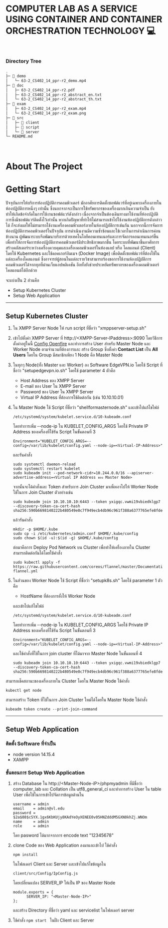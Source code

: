 # COMPUTER LAB AS A SERVICE USING CONTAINER AND CONTAINER ORCHESTRATION TECHNOLOGY 💻
<br>

### Directory Tree

```bash
.
├─ 📁 demo
│   └─ 63-2_CS402_14_ppr-r2_demo.mp4
├─ 📁 doc
│   ├─ 63-2_CS402_14_ppr-r2.pdf
│   ├─ 63-2_CS402_14_ppr-r2_abstract_en.txt
│   └─ 63-2_CS402_14_ppr-r2_abstract_th.txt
├─ 📁 exam
│   ├─ 63-2_CS402_14_ppr-r2_exam.mp4
│   └─ 63-2_CS402_14_ppr-r2_exam.png
├─ 📁 src
│   ├─ 📁 client
│   ├─ 📁 script
│   └─ 📁 server
└─ README.md
```
<br>

# **About The Project**


# **Getting Start**
   ปัจจุบันการให้บริการห้องปฏิบัติการคอมพิวเตอร์ มักอาศัยการติดตั้งซอฟต์แวร์ที่อยู่เฉพาะเครื่องภายในห้องปฏิบัติการหนึ่งๆ เท่านั้น ซึ่งนอกจากจะเป็นการใช้ทรัพยากรของเครื่องมากเกินความจำเป็น ยังทำให้เกิดข้อจำกัดในการใช้งานซอฟต์แวร์ดังกล่าว เนื่องจากจำเป็นต้องเดินทางมาใช้งานที่ห้องปฏิบัติการซึ่งมีซอฟต์แวร์ติดตั้งไว้เท่านั้น หากเกิดปัญหาที่ทำให้ไม่สามารถเข้าไปใช้งานห้องปฏิบัติการดังกล่าวได้ ก็จะส่งผลให้ไม่สามารถใช้งานเครื่องคอมพิวเตอร์ภายในห้องปฏิบัติการเช่นกัน นอกจากนี้การจัดการห้องปฏิบัติการคอมพิวเตอร์ในปัจจุบัน การดำเนินงานมีความซ้ำซ้อนและใช้เวลาในการดำเนินการค่อนข้างนาน
   ผู้พัฒนาระบบจึงพัฒนาบริการด้วยเทคโนโลยีคอนเทนเนอร์และการจัดการคอนเทนเนอร์ขึ้น เพื่อทำให้การจัดการห้องปฏิบัติการคอมพิวเตอร์มีประสิทธิภาพมากขึ้น โดยระบบที่พัฒนาขึ้นอาศัยการสร้างคลัสเตอร์ระหว่างเครื่องควบคุมและเครื่องคอมพิวเตอร์ในห้องแลป หรือ ไคลแอนต์ (Client) โดยใช้ Kubernetes และใช้ดอคเกอร์อิมเมจ (Docker Image) เพื่อติดตั้งซอฟต์แวร์ที่ต้องใช้ในแต่ละเครื่องไคลแอนต์ ซึ่งอาจารย์ผู้สอนในแต่ละรายวิชาสามารถร้องขอการใช้งานห้องปฏิบัติการคอมพิวเตอร์ได้จากทุกที่ผ่านเว็บแอปพลิเคชัน อีกทั้งยังช่วยประหยัดทรัพยากรของเครื่องคอมพิวเตอร์ไคลแอนต์ได้อีกด้วย

จะแบ่งเป็น 2 ส่วนคือ 
* Setup Kubernetes Cluster 
* Setup Web Application
---

## **Setup Kubernetes Cluster**

1. ใน XMPP Server Node ให้ run script ที่ชื่อว่า "xmppserver-setup.sh"

2. เข้าไปตั้งค่า XMPP Server ที่ http://\<XMPP-Server-IPaddress>:9090
โดยวิธีการตั้งค่าอยู่ในนี้ [Config Openfire](https://edgevpn.io/openfiredocker/) และทำการสร้าง User สำหรับ Master Node และ Worker Node ตามจำนวนที่ต้องการและ สร้าง Group ซึ่งตั้งค่า **Contact List** เป็น **All Users** โดยใน Group มีสมาชิกเพียง 1 Node คือ Master Node

3. ในทุกๆ Node(ทั้ง Master และ Worker) ลง Software EdgeVPN.io โดยใช้ Script ที่ชื่อว่า "setupedgevpn.io.sh" โดยใช้ parameter 4 ตัวคือ 
    * Host Address ของ XMPP Server 
    * E-mail ของ User ใน XMPP Server
    * Password ของ User ใน XMPP Server
    * Virtual IP Address ที่ต้องการใช้ติดต่อกัน (เช่น 10.10.10.01)
    
4. ใน Master Node ใช้ Script ที่ชื่อว่า "shellformasternode.sh" และเข้าไปแก้ไขไฟล์
    ```
    /etc/systemd/system/kubelet.service.d/10-kubeadm.conf 
    ```
    โดยทำการเพิ่ม --node-ip ใน KUBELET_CONFIG_ARGS โดยใช้ Private IP Address ของเครื่องที่ใช้รัน Script ในขั้นตอนที่ 3
    ```
    Environment="KUBELET_CONFIG_ARGS=--config=/var/lib/kubelet/config.yaml --node-ip=<Virtual-IP-Address>"
    ```
    และรันคำสั่ง
    ```
    sudo systemctl daemon-reload
    sudo systemctl restart kubelet
    sudo kubeadm init --pod-network-cidr=10.244.0.0/16 --apiserver-advertise-address=<Virtual IP Address ของ Master Node>
    ```
    จากนั้นจะได้คำสั่งและ Token สำหรับการ Join Cluster มาเพื่อเอาไปให้ Worker Node ใช้ในการ Join Cluster
    ตัวอย่างเช่น
    ```
    sudo kubeadm join 10.10.10.10:6443 --token yxigqc.vwmi19vbiedklgp7     --discovery-token-ca-cert-hash sha256:590b6698140222b480549e0c7f949ecb4db96c961f388a6377765efe8fde35f1

    ```
    แล้วรันคำสั่ง
    ```
    mkdir -p $HOME/.kube
    sudo cp -i /etc/kubernetes/admin.conf $HOME/.kube/config
    sudo chown $(id -u):$(id -g) $HOME/.kube/config
    ```
    ต่อมาคือการ Deploy Pod Network บน Cluster เพื่อทำให้เครื่องภายใน Cluster สามารถติดต่อกันได้โดยใช้คำสั่ง
    ```
    sudo kubectl apply -f https://raw.githubusercontent.com/coreos/flannel/master/Documentation/kube-flannel.yml
    ```

5. ในส่วนของ Worker Node ใช้ Script ที่ชื่อว่า "setupk8s.sh" โดยใช้ parameter 1 ตัวคือ 
    * HostName ที่ต้องการตั้งให้ Worker Node 

    และเข้าไปแก้ไขไฟล์

    ```
    /etc/systemd/system/kubelet.service.d/10-kubeadm.conf 
    ``` 
    โดยทำการเพิ่ม --node-ip ใน KUBELET_CONFIG_ARGS โดยใช้ Private IP Address ของเครื่องที่ใช้รัน Script ในขั้นตอนที่ 3
    ```
    Environment="KUBELET_CONFIG_ARGS=--config=/var/lib/kubelet/config.yaml --node-ip=<Virtual-IP-Address>"
    ```
    และใช้คำสั่งที่ใช้ในการ join cluster ที่ได้มาจาก Master Node ในขั้นตอนที่ 4 

    ```   
    sudo kubeadm join 10.10.10.10:6443 --token yxigqc.vwmi19vbiedklgp7     --discovery-token-ca-cert-hash sha256:590b6698140222b480549e0c7f949ecb4db96c961f388a6377765efe8fde35f1
    ```   
สามารถเช็คสถานะของเครื่องภายใน Cluster โดยใน Master Node ใช้คำสั่ง 
```
kubectl get node
```     
สามารถสร้าง Token ที่ใช้ในการ Join Cluster ใหม่ได้โดยใน Master Node ใช้คำสั่ง 
```
kubeadm token create --print-join-command
``` 

---

## **Setup Web Application**

### ติดตั้ง Software ที่จำเป็น
* node version 14.15.4
* XAMPP 

### **ขั้นตอนการ Setup Web Application**
1.  สร้าง Database ใน http://\<Master-Node-iP>/phpmyadmin
    ที่มีชื่อว่า computer_lab และ Collation เป็น utf8_general_ci
    และทำการสร้าง User ใน table User เพื่อใช้ในการเข้าไปจัดการข้อมูลด้านใน
    ```
    username = admin
    email    = admin@vl.edu
    password = $2a$08$cSYX.1gx6KbKUjy8KAdYeOyXENEE0v05HNZdddM5GXN0khZj.WNOm
    name     = admin
    role     = admin
    ```
    โดย pasword ได้มากจากการ encode text "12345678"
2.  clone Code ของ Web Application ลงมาและเข้าไป ใช้คำสั่ง 
    ```
    npm install 
    ``` 
    ในโฟลเดอร์ Client และ Server 
    และเข้าไปแก้ไขข้อมูลใน
    ``` 
    client/src/Config/IpConfig.js
    ``` 
    โดยเปลี่ยนแปลง SERVER_IP ให้เป็น IP ของ Master Node
    ``` 
    module.exports = {
          SERVER_IP: "<Master-Node-IP>"
    };
    ``` 
    และสร้าง Directory ที่ชื่อว่า yaml และ servicelist ในโฟลเดอร์ server

3. ใช้คำสั่ง ```npm start ``` ในฝั่ง Client และ Server  

